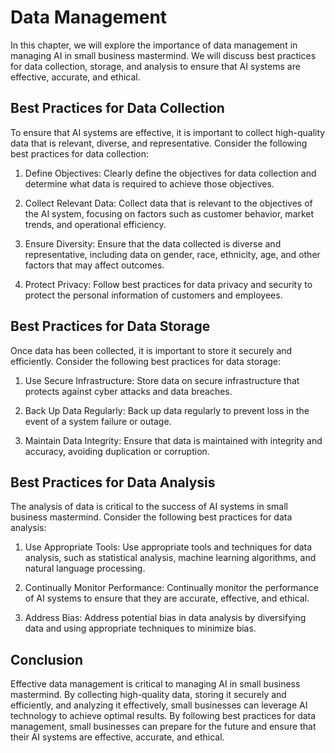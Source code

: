 Data Management
====================================================================

In this chapter, we will explore the importance of data management in managing AI in small business mastermind. We will discuss best practices for data collection, storage, and analysis to ensure that AI systems are effective, accurate, and ethical.

Best Practices for Data Collection
----------------------------------

To ensure that AI systems are effective, it is important to collect high-quality data that is relevant, diverse, and representative. Consider the following best practices for data collection:

1. Define Objectives: Clearly define the objectives for data collection and determine what data is required to achieve those objectives.

2. Collect Relevant Data: Collect data that is relevant to the objectives of the AI system, focusing on factors such as customer behavior, market trends, and operational efficiency.

3. Ensure Diversity: Ensure that the data collected is diverse and representative, including data on gender, race, ethnicity, age, and other factors that may affect outcomes.

4. Protect Privacy: Follow best practices for data privacy and security to protect the personal information of customers and employees.

Best Practices for Data Storage
-------------------------------

Once data has been collected, it is important to store it securely and efficiently. Consider the following best practices for data storage:

1. Use Secure Infrastructure: Store data on secure infrastructure that protects against cyber attacks and data breaches.

2. Back Up Data Regularly: Back up data regularly to prevent loss in the event of a system failure or outage.

3. Maintain Data Integrity: Ensure that data is maintained with integrity and accuracy, avoiding duplication or corruption.

Best Practices for Data Analysis
--------------------------------

The analysis of data is critical to the success of AI systems in small business mastermind. Consider the following best practices for data analysis:

1. Use Appropriate Tools: Use appropriate tools and techniques for data analysis, such as statistical analysis, machine learning algorithms, and natural language processing.

2. Continually Monitor Performance: Continually monitor the performance of AI systems to ensure that they are accurate, effective, and ethical.

3. Address Bias: Address potential bias in data analysis by diversifying data and using appropriate techniques to minimize bias.

Conclusion
----------

Effective data management is critical to managing AI in small business mastermind. By collecting high-quality data, storing it securely and efficiently, and analyzing it effectively, small businesses can leverage AI technology to achieve optimal results. By following best practices for data management, small businesses can prepare for the future and ensure that their AI systems are effective, accurate, and ethical.
